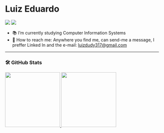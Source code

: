 # Luiz Eduardo

  <a href="https://www.linkedin.com/in/luiz-eduardo-miranda-e-silva-507814220" target="_blank"><img src="https://img.shields.io/badge/-LinkedIn-%230077B5?style=for-the-badge&logo=linkedin&logoColor=white" target="_blank"></a> 
<a href="https://instagram.com/luiz_dudums" target="_blank"><img src="https://img.shields.io/badge/-Instagram-%23E4405F?style=for-the-badge&logo=instagram&logoColor=white" target="_blank"></a>


- 📚 I’m currently studying Computer Information Systems
- 📩 How to reach me: Anywhere you find me, can send-me a message, I preffer Linked In and the e-mail: luizdudy317@gmail.com
***
### 🛠️ GitHub Stats

<div>
  <a href="https://github.com/Silvams">
  <img height="180em" src="https://github-readme-stats-eight-theta.vercel.app/api?username=Silvams&show_icons=true&theme=tokyonight&include_all_commits=true&count_private=true"/>
  <img height="180em" src="https://github-readme-stats-eight-theta.vercel.app/api/top-langs/?username=Silvams&layout=compact&langs_count=8&theme=tokyonight"/>
<div>

